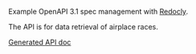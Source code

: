 Example OpenAPI 3.1 spec management with [Redocly](https://redoc.ly/).

The API is for data retrieval of airplace races.

[Generated API doc](https://ku6ryo.github.io/OpenApiSpec_FakeAirRace/)
